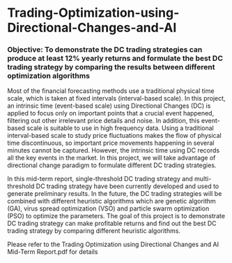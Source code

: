 # Trading-Optimization-using-Directional-Changes-and-AI
### Objective: To demonstrate the DC trading strategies can produce at least 12% yearly returns and formulate the best DC trading strategy by comparing the results between different optimization algorithms

Most of the financial forecasting methods use a traditional physical time scale, which is taken at fixed intervals (interval-based scale). In this project, an intrinsic time (event-based scale) using Directional Changes (DC) is applied to focus only on important points that a crucial event happened, filtering out other irrelevant price details and noise. In addition, this event-based scale is suitable to use in high frequency data. Using a traditional interval-based scale to study price fluctuations makes the flow of physical time discontinuous, so important price movements happening in several minutes cannot be captured. However, the intrinsic time using DC records all the key events in the market. In this project, we will take advantage of directional change paradigm to formulate different DC trading strategies.

  In this mid-term report, single-threshold DC trading strategy and multi-threshold DC trading strategy have been currently developed and used to generate preliminary results. In the future, the DC trading strategies will be combined with different heuristic algorithms which are genetic algorithm (GA), virus spread optimization (VSO) and particle swarm optimization (PSO) to optimize the parameters. The goal of this project is to demonstrate DC trading strategy can make profitable returns and find out the best DC trading strategy by comparing different heuristic algorithms.

  Please refer to the Trading Optimization using Directional Changes and AI Mid-Term Report.pdf for details
